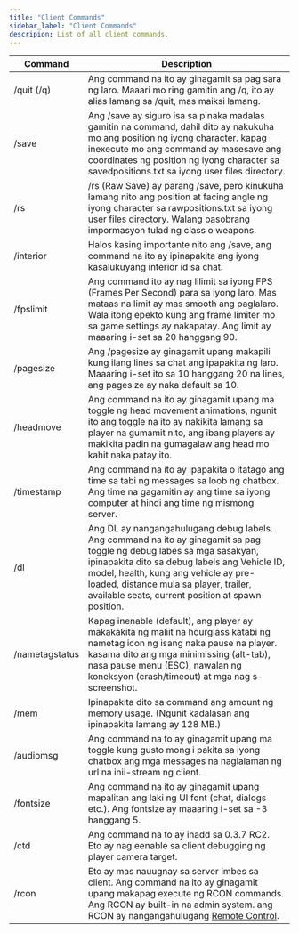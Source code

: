 ```yaml
---
title: "Client Commands"
sidebar_label: "Client Commands"
descripion: List of all client commands.
---
```


| Command        | Description                                                                                                                                                                                                                                                                                                          |
| -------------- | -------------------------------------------------------------------------------------------------------------------------------------------------------------------------------------------------------------------------------------------------------------------------------------------------------------------- |
| /quit (/q)     | Ang command na ito ay ginagamit sa pag sara ng laro. Maaari mo ring gamitin ang /q, ito ay alias lamang sa /quit, mas maiksi lamang.                                                                                                                                                                                 |
| /save          | Ang /save ay siguro isa sa pinaka madalas gamitin na command, dahil dito ay nakukuha mo ang position ng iyong character. kapag inexecute mo ang command ay masesave ang coordinates ng position ng iyong character sa savedpositions.txt sa iyong user files directory.                                              |
| /rs            | /rs (Raw Save) ay parang /save, pero kinukuha lamang nito ang position at facing angle ng iyong character sa rawpositions.txt sa iyong user files directory. Walang pasobrang impormasyon tulad ng class o weapons.                                                                                                  |
| /interior      | Halos kasing importante nito ang /save, ang command na ito ay ipinapakita ang iyong kasalukuyang interior id sa chat.                                                                                                                                                                                                |
| /fpslimit      | Ang command ito ay nag lilimit sa iyong FPS (Frames Per Second) para sa iyong laro. Mas mataas na limit ay mas smooth ang paglalaro. Wala itong epekto kung ang frame limiter mo sa game settings ay nakapatay. Ang limit ay maaaring i-set sa 20 hanggang 90.                                                       |
| /pagesize      | Ang /pagesize ay ginagamit upang makapili kung ilang lines sa chat ang ipapakita ng laro. Maaaring i-set ito sa 10 hanggang 20 na lines, ang pagesize ay naka default sa 10.                                                                                                                                         |
| /headmove      | Ang command na ito ay ginagamit upang ma toggle ng head movement animations, ngunit ito ang toggle na ito ay nakikita lamang sa player na gumamit nito, ang ibang players ay makikita padin na gumagalaw ang head mo kahit naka patay ito.                                                                           |
| /timestamp     | Ang command na ito ay ipapakita o itatago ang time sa tabi ng messages sa loob ng chatbox. Ang time na gagamitin ay ang time sa iyong computer at hindi ang time ng mismong server.                                                                                                                                  |
| /dl            | Ang DL ay nangangahulugang debug labels. Ang command na ito ay ginagamit sa pag toggle ng debug labes sa mga sasakyan, ipinapakita dito sa debug labels ang Vehicle ID, model, health, kung ang vehicle ay pre-loaded, distance mula sa player, trailer, available seats, current position at spawn position.        |
| /nametagstatus | Kapag inenable (default), ang player ay makakakita ng maliit na hourglass katabi ng nametag icon ng isang naka pause na player. kasama dito ang mga minimissing (alt-tab), nasa pause menu (ESC), nawalan ng koneksyon (crash/timeout) at mga nag s-screenshot.         |
| /mem           | Ipinapakita dito sa command ang amount ng memory usage. (Ngunit kadalasan ang ipinapakita lamang ay 128 MB.)                                                                                                                                                                                                         |
| /audiomsg      | Ang command na to ay ginagamit upang ma toggle kung gusto mong i pakita sa iyong chatbox ang mga messages na naglalaman ng url na inii-stream ng client.                                                                                                                                                             |
| /fontsize      | Ang command na ito ay ginagamit upang mapalitan ang laki ng UI font (chat, dialogs etc.). Ang fontsize ay maaaring i-set sa -3 hanggang 5.                                                                                                                                                                           |
| /ctd           | Ang command na to ay inadd sa 0.3.7 RC2. Eto ay nag eenable sa client debugging ng player camera target.                                                                                                                                                                                                             |
| /rcon          | Eto ay mas nauugnay sa server imbes sa client. Ang command na ito ay ginagamit upang makapag execute ng RCON commands. Ang RCON ay built-in na admin system. ang RCON ay nangangahulugang [Remote Control](../server/ControllingServer#using-rcon).                                                                  |
